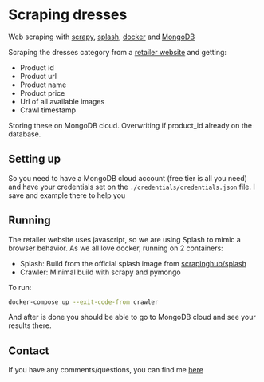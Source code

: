 # Scraping dresses

Web scraping with [scrapy](https://scrapy.org/), [splash](https://github.com/scrapinghub/splash), [docker](https://www.docker.com/) and [MongoDB](https://www.mongodb.com/)

Scraping the dresses category from a [retailer website](https://www.lojasrenner.com.br/) and getting:

- Product id
- Product url
- Product name
- Product price
- Url of all available images
- Crawl timestamp

Storing these on MongoDB cloud. Overwriting if product_id already on the database.

## Setting up

So you need to have a MongoDB cloud account (free tier is all you need) and have your credentials set on the `./credentials/credentials.json` file. I save and example there to help you

## Running

The retailer website uses javascript, so we are using Splash to mimic a browser behavior.
As we all love docker, running on 2 containers:

- Splash: Build from the official splash image from [scrapinghub/splash](https://hub.docker.com/r/scrapinghub/splash)
- Crawler: Minimal build with scrapy and pymongo

To run:

```bash
docker-compose up --exit-code-from crawler
```

And after is done you should be able to go to MongoDB cloud and see your results there.

## Contact

If you have any comments/questions, you can find me [here](https://pauloesampaio.github.io)